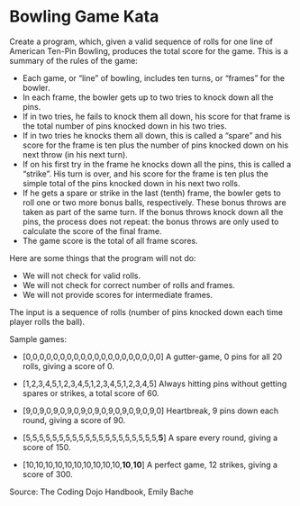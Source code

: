 # Bowling Game Kata
Create a program, which, given a valid sequence of rolls for one line of American Ten-Pin Bowling, produces the total score for the game. This is a summary of the rules of the game:

- Each game, or “line” of bowling, includes ten turns, or “frames” for the bowler.
- In each frame, the bowler gets up to two tries to knock down all the pins.
- If in two tries, he fails to knock them all down, his score for that frame is the total number of pins knocked down in his two tries.
- If in two tries he knocks them all down, this is called a “spare” and his score for the frame is ten plus the number of pins knocked down on his next throw (in his next turn).
- If on his first try in the frame he knocks down all the pins, this is called a “strike”. His turn is over, and his score for the frame is ten plus the simple total of the pins knocked down in his next two rolls.
- If he gets a spare or strike in the last (tenth) frame, the bowler gets to roll one or two more bonus balls, respectively. These bonus throws are taken as part of the same turn. If the bonus throws knock down all the pins, the process does not repeat: the bonus throws are only used to calculate the score of the final frame.
- The game score is the total of all frame scores.

Here are some things that the program will not do:
- We will not check for valid rolls.
- We will not check for correct number of rolls and
frames.
- We will not provide scores for intermediate frames.

The input is a sequence of rolls (number of pins knocked down each time player rolls the ball).

Sample games:

- [0,0,0,0,0,0,0,0,0,0,0,0,0,0,0,0,0,0,0,0]
A gutter-game, 0 pins for all 20 rolls, giving a score of 0.

- [1,2,3,4,5,1,2,3,4,5,1,2,3,4,5,1,2,3,4,5]
Always hitting pins without getting spares or strikes, a total score of 60.

- [9,0,9,0,9,0,9,0,9,0,9,0,9,0,9,0,9,0,9,0]
Heartbreak, 9 pins down each round, giving a score of 90.

- [5,5,5,5,5,5,5,5,5,5,5,5,5,5,5,5,5,5,5,5,**5**]
A spare every round, giving a score of 150.

- [10,10,10,10,10,10,10,10,10,10,**10**,**10**]
A perfect game, 12 strikes, giving a score of 300.

Source: The Coding Dojo Handbook, Emily Bache
